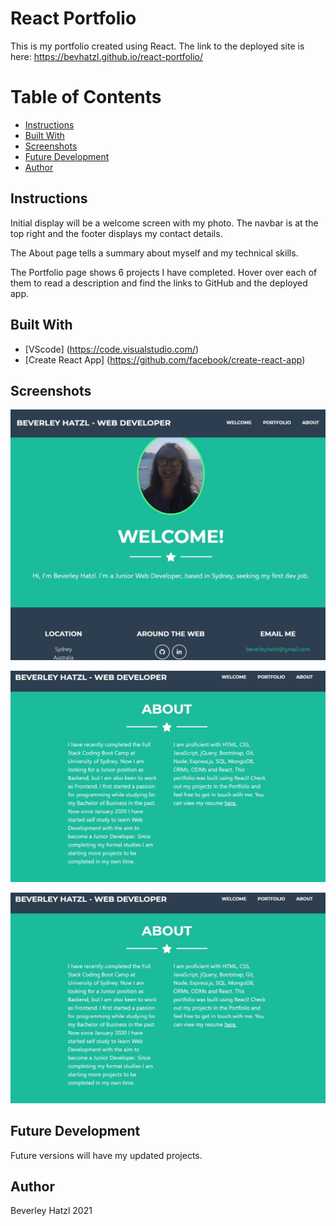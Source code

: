# React Portfolio

This is my portfolio created using React.
The link to the deployed site is here: https://bevhatzl.github.io/react-portfolio/

# Table of Contents
* [Instructions](#instructions)
* [Built With](#built-with)
* [Screenshots](#screenshots)
* [Future Development](#future-development)
* [Author](#author)

## Instructions
<p>Initial display will be a welcome screen with my photo. The navbar is at the top right and the footer displays my contact details.</p>
<p>The About page tells a summary about myself and my technical skills.</p>
<p>The Portfolio page shows 6 projects I have completed. Hover over each of them to read a description and find the links to GitHub and the deployed app.</p>

## Built With

* [VScode] (https://code.visualstudio.com/) 
* [Create React App] (https://github.com/facebook/create-react-app)

## Screenshots

![Screenshot of Welcome screen](./src/assets/image1.JPG)

![Screenshot of About page](./src/assets/image2.JPG)

![Screenshot of Portfolio page](./src/assets/image2.JPG)

## Future Development
<p>Future versions will have my updated projects.</p>

## Author
Beverley Hatzl 2021
